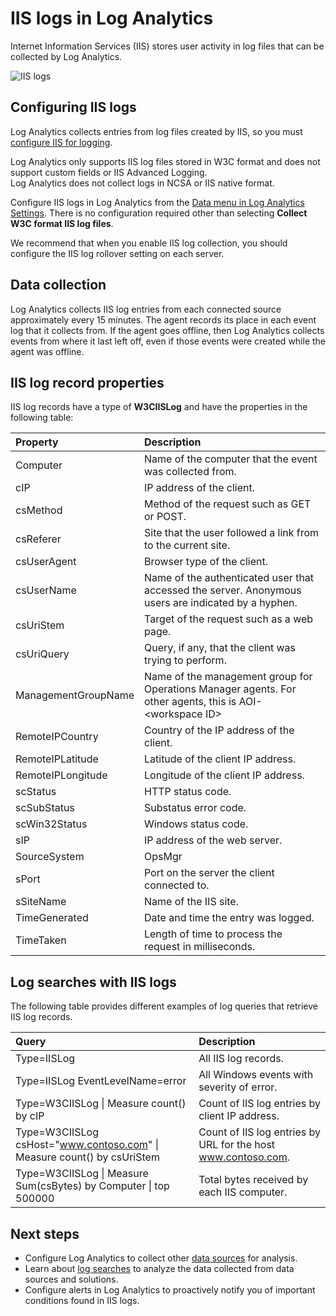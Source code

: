<properties
   pageTitle="IIS logs in Log Analytics | Microsoft Azure"
   description="Internet Information Services (IIS) stores user activity in log files that can be collected by Log Analytics.  This article describes how to configure collection of IIS logs and details of the records they create in the OMS repository."
   services="log-analytics"
   documentationCenter=""
   authors="bwren"
   manager="jwhit"
   editor="tysonn" />
<tags
   ms.service="log-analytics"
   ms.devlang="na"
   ms.topic="article"
   ms.tgt_pltfrm="na"
   ms.workload="infrastructure-services"
   ms.date="08/03/2016"
   ms.author="bwren" />

# IIS logs in Log Analytics
Internet Information Services (IIS) stores user activity in log files that can be collected by Log Analytics.  

![IIS logs](media/log-analytics-data-sources-iis-logs/overview.png)

## Configuring IIS logs
Log Analytics collects entries from log files created by IIS, so you must [configure IIS for logging](https://technet.microsoft.com/library/hh831775.aspx).

Log Analytics only supports IIS log files stored in W3C format and does not support custom fields or IIS Advanced Logging.  
Log Analytics does not collect logs in NCSA or IIS native format.

Configure IIS logs in Log Analytics from the [Data menu in Log Analytics Settings](log-analytics-data-sources.md#configuring-data-sources).  There is no configuration required other than selecting **Collect W3C format IIS log files**.

We recommend that when you enable IIS log collection, you should configure the IIS log rollover setting on each server.


## Data collection

Log Analytics collects IIS log entries from each connected source approximately every 15 minutes.  The agent records its place in each event log that it collects from.  If the agent goes offline, then Log Analytics collects events from where it last left off, even if those events were created while the agent was offline.


## IIS log record properties

IIS log records have a type of **W3CIISLog** and have the properties in the following table:

| Property | Description |
|:--|:--|
| Computer | Name of the computer that the event was collected from. |
| cIP | IP address of the client. |
| csMethod | Method of the request such as GET or POST. |
| csReferer | Site that the user followed a link from to the current site. |
| csUserAgent | Browser type of the client. |
| csUserName | Name of the authenticated user that accessed the server. Anonymous users are indicated by a hyphen. |
| csUriStem | Target of the request such as a web page. |
| csUriQuery | Query, if any, that the client was trying to perform. |
| ManagementGroupName | Name of the management group for Operations Manager agents.  For other agents, this is AOI-\<workspace ID\> |
| RemoteIPCountry | Country of the IP address of the client. |
| RemoteIPLatitude | Latitude of the client IP address. |
| RemoteIPLongitude | Longitude of the client IP address. |
| scStatus | HTTP status code. |
| scSubStatus | Substatus error code. |
| scWin32Status | Windows status code. |
| sIP | IP address of the web server. |
| SourceSystem  | OpsMgr |
| sPort | Port on the server the client connected to. |
| sSiteName | Name of the IIS site. |
| TimeGenerated | Date and time the entry was logged. |
| TimeTaken | Length of time to process the request in milliseconds. |

## Log searches with IIS logs

The following table provides different examples of log queries that retrieve IIS log records.

| Query | Description |
|:--|:--|
| Type=IISLog | All IIS log records. |
| Type=IISLog EventLevelName=error | All Windows events with severity of error. |
| Type=W3CIISLog &#124; Measure count() by cIP | Count of IIS log entries by client IP address. |
| Type=W3CIISLog csHost="www.contoso.com" &#124; Measure count() by csUriStem | Count of IIS log entries by URL for the host www.contoso.com. |
| Type=W3CIISLog &#124; Measure Sum(csBytes) by Computer &#124; top 500000| Total bytes received by each IIS computer. |

## Next steps

- Configure Log Analytics to collect other [data sources](log-analytics-data-sources.md) for analysis.
- Learn about [log searches](log-analytics-log-searches.md) to analyze the data collected from data sources and solutions.
- Configure alerts in Log Analytics to proactively notify you of important conditions found in IIS logs.
